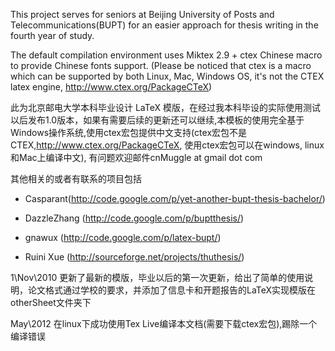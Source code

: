 This project serves for seniors at Beijing University of Posts and Telecommunications(BUPT) for an easier approach for thesis writing in the fourth year of study.

The default compilation environment uses Miktex 2.9 + ctex Chinese macro to provide Chinese fonts support. (Please be noticed that ctex is a macro which can be supported by both Linux, Mac, Windows OS, it's not the CTEX latex engine, http://www.ctex.org/PackageCTeX)


此为北京邮电大学本科毕业设计 LaTeX 模版，在经过我本科毕设的实际使用测试以后发布1.0版本，如果有需要后续的更新还可以继续,本模板的使用完全基于Windows操作系统,使用ctex宏包提供中文支持(ctex宏包不是CTEX,http://www.ctex.org/PackageCTeX, 使用ctex宏包可以在windows, linux和Mac上编译中文), 有问题欢迎邮件cnMuggle at gmail dot com



其他相关的或者有联系的项目包括

- Casparant(http://code.google.com/p/yet-another-bupt-thesis-bachelor/)

- DazzleZhang (http://code.google.com/p/buptthesis/)

- gnawux (http://code.google.com/p/latex-bupt/)

- Ruini Xue (http://sourceforge.net/projects/thuthesis/)




1\Nov\2010  更新了最新的模版，毕业以后的第一次更新，给出了简单的使用说明，论文格式通过学校的要求，并添加了信息卡和开题报告的LaTeX实现模版在otherSheet文件夹下

May\2012    在linux下成功使用Tex Live编译本文档(需要下载ctex宏包),踢除一个编译错误